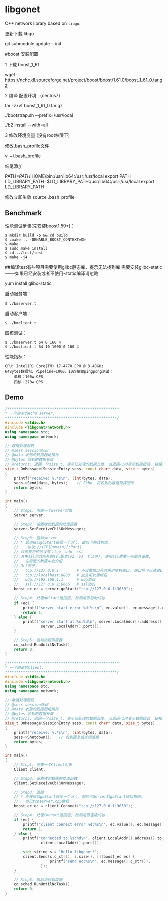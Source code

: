 # libgonet
C++ network library based on `libgo`.

更新下载 libgo

git submodule update --init


#boost 安装配置

1 下载 boost_1_61

wget https://nchc.dl.sourceforge.net/project/boost/boost/1.61.0/boost_1_61_0.tar.gz

2 编译 配置环境 （centos7）

tar -zxvf boost_1_61_0.tar.gz

./bootstrap.sh --prefix=/usr/local

./b2 install --with=all

3 修改环境变量 (没有root权限下)

修改.bash_profile文件

vi ~/.bash_profile

结尾添加

PATH=$PATH:$HOME/bin:/usr/lib64:/usr:/usr/local
export PATH     
LD_LIBRARY_PATH=$LD_LIBRARY_PATH:/usr/lib64:/usr:/usr/local
export LD_LIBRARY_PATH


修改立即生效
source .bash_profile

## Benchmark
性能测试步骤(先安装boost1.59+)：

    $ mkdir build -p && cd build
    $ cmake .. -DENABLE_BOOST_CONTEXT=ON
    $ make
    $ sudo make install
    $ cd ../test/test
    $ make -j4

##编译test有些项目需要使用glibc静态库，提示无法找到库 需要安装glibc-static -----如果已经安装或者不使用-static编译请忽略

yum install glibc-static
 
启动服务端：

    $ ./bmserver.t
  
启动客户端：

    $ ./bmclient.t
    
四核测试：

    $ ./bmserver.t 64 0 160 4
    $ ./bmclient.t 64 10 1000 0 160 4
    
性能指标：

    CPU: Intel(R) Core(TM) i7-4770 CPU @ 3.40GHz
    64Bytes数据包、Pipeline=1000、10连接做pingpong测试：
        单核：160w QPS
        四核：270w QPS

## Demo

~~~~~~~~~~cpp
/**************************************************
* 一个简单的echo server.
**************************************************/
#include <stdio.h>
#include <libgonet/network.h>
using namespace std;
using namespace network;

// 数据处理函数
// @sess session标识
// @data 收到的数据起始指针
// @bytes 收到的数据长度
// @returns: 返回一个size_t, 表示已处理的数据长度. 当返回-1时表示数据错误, 链接即会被关闭.
size_t OnMessage(SessionEntry sess, const char* data, size_t bytes)
{
    printf("receive: %.*s\n", (int)bytes, data);
    sess->Send(data, bytes);    // Echo. 将收到的数据原样回传
    return bytes;
}

int main()
{
    // Step1: 创建一个Server对象
    Server server;

    // Step2: 设置收到数据的处理函数
    server.SetReceiveCb(&OnMessage);

    // Step3: 启动server
    // * 启动接口goStart接受一个url, 由以下格式构成：
    //    协议://(IP|Domain)[:Port]
    // 目前支持的协议有：tcp  udp  ssl
    // 其中ssl包含所有的ssl版本(v2  v3  tls等), 使用ssl需要一些额外设置,
    //   在后面的教程中会介绍.
    // Url例子：
    //   tcp://127.0.0.1        # 不设置端口号时采用随机端口, 端口号可以通过LocalAddr接口获取(如下面的例子).
    //   tcp://localhost:8888   # 此处可以用域名
    //   udp://192.168.1.1      # udp协议
    //   ssl://127.0.0.1:6666   # ssl协议
    boost_ec ec = server.goStart("tcp://127.0.0.1:3030");

    // Step4: 处理goStart返回值, 检测是否启动成功
    if (ec) {
        printf("server start error %d:%s\n", ec.value(), ec.message().c_str());
        return 1;
    } else {
        printf("server start at %s:%d\n", server.LocalAddr().address().to_string().c_str(),
                server.LocalAddr().port());
    }

    // Step5: 启动协程调度器
    co_sched.RunUntilNoTask();
    return 0;
}
~~~~~~~~~~

~~~~~~~~~~cpp
/**************************************************
* 一个简单的client.
**************************************************/
#include <stdio.h>
#include <libgonet/network.h>
using namespace std;
using namespace network;

// 数据处理函数
// @sess session标识
// @data 收到的数据起始指针
// @bytes 收到的数据长度
// @returns: 返回一个size_t, 表示已处理的数据长度. 当返回-1时表示数据错误, 链接即会被关闭.
size_t OnMessage(SessionEntry sess, const char* data, size_t bytes)
{
    printf("receive: %.*s\n", (int)bytes, data);
    sess->Shutdown();   // 收到回复后关闭连接
    return bytes;
}

int main()
{
    // Step1: 创建一个Client对象
    Client client;

    // Step2: 设置收到数据的处理函数
    client.SetReceiveCb(&OnMessage);

    // Step3: 连接
    // * 连接接口goStart接受一个url, 规则与Server的goStart接口相同,
    //   参见tcpserver.cpp教程
    boost_ec ec = client.Connect("tcp://127.0.0.1:3030");

    // Step4: 处理Connect返回值, 检测是否连接成功
    if (ec) {
        printf("client connect error %d:%s\n", ec.value(), ec.message().c_str());
        return 1;
    } else {
        printf("connected to %s:%d\n", client.LocalAddr().address().to_string().c_str(),
                client.LocalAddr().port());

        std::string s = "Hello libgonet!";
        client.Send(s.c_str(), s.size(), [](boost_ec ec) {
                    printf("send ec:%s\n", ec.message().c_str());
                });
    }

    // Step5: 启动协程调度器
    co_sched.RunUntilNoTask();
    return 0;
}
~~~~~~~~~~
